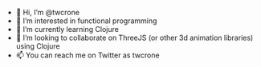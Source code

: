 - 👋 Hi, I’m @twcrone
- 👀 I’m interested in functional programming
- 🌱 I’m currently learning Clojure
- 💞️ I’m looking to collaborate on ThreeJS (or other 3d animation libraries) using Clojure
- 📫 You can reach me on Twitter as twcrone
